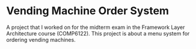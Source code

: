 # Vending Machine Order System
A project that I worked on for the midterm exam in the Framework Layer Architecture course (COMP6122). This project is about a menu system for ordering vending machines.
